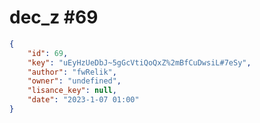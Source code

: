 
# dec_z #69
                
```JSON
{
    "id": 69,
    "key": "uEyHzUeDbJ~5gGcVtiQoQxZ%2mBfCuDwsiL#7eSy",
    "author": "fwRelik",
    "owner": "undefined",
    "lisance_key": null,
    "date": "2023-1-07 01:00"
}
```
    